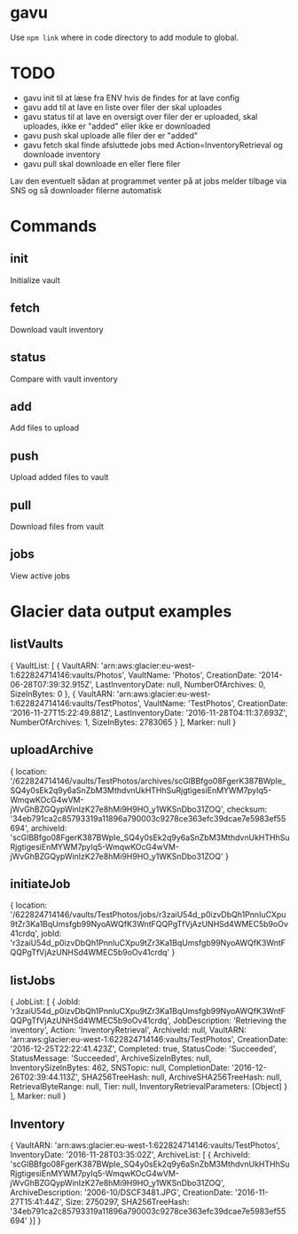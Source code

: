 # gavu

Use `npm link` where in code directory to add module to global.

# TODO

* gavu init til at læse fra ENV hvis de findes for at lave config
* gavu add til at lave en liste over filer der skal uploades
* gavu status til at lave en oversigt over filer der er uploaded, skal uploades, ikke er "added" eller ikke er downloaded
* gavu push skal uploade alle filer der er "added"
* gavu fetch skal finde afsluttede jobs med Action=InventoryRetrieval og downloade inventory
* gavu pull skal downloade en eller flere filer

Lav den eventuelt sådan at programmet venter på at jobs melder tilbage via SNS og så downloader filerne automatisk

# Commands

## init

Initialize vault


## fetch

Download vault inventory


## status

Compare with vault inventory


## add

Add files to upload


## push

Upload added files to vault


## pull

Download files from vault

## jobs

View active jobs

# Glacier data output examples

## listVaults

{
  VaultList: [
    {
      VaultARN: 'arn:aws:glacier:eu-west-1:622824714146:vaults/Photos',
      VaultName: 'Photos',
      CreationDate: '2014-06-28T07:39:32.915Z',
      LastInventoryDate: null,
      NumberOfArchives: 0,
      SizeInBytes: 0
    },
    {
      VaultARN: 'arn:aws:glacier:eu-west-1:622824714146:vaults/TestPhotos',
      VaultName: 'TestPhotos',
      CreationDate: '2016-11-27T15:22:49.881Z',
      LastInventoryDate: '2016-11-28T04:11:37.693Z',
      NumberOfArchives: 1,
      SizeInBytes: 2783065
    }
  ],
  Marker: null
}

## uploadArchive

{
  location: '/622824714146/vaults/TestPhotos/archives/scGlBBfgo08FgerK387BWpIe_SQ4y0sEk2q9y6aSnZbM3MthdvnUkHTHhSuRjgtigesiEnMYWM7pyIq5-WmqwKOcG4wVM-jWvGhBZGQypWinIzK27e8hMi9H9HO_y1WKSnDbo31ZOQ',
  checksum: '34eb791ca2c85793319a11896a790003c9278ce363efc39dcae7e5983ef55694',
  archiveId: 'scGlBBfgo08FgerK387BWpIe_SQ4y0sEk2q9y6aSnZbM3MthdvnUkHTHhSuRjgtigesiEnMYWM7pyIq5-WmqwKOcG4wVM-jWvGhBZGQypWinIzK27e8hMi9H9HO_y1WKSnDbo31ZOQ'
}


## initiateJob

{
  location: '/622824714146/vaults/TestPhotos/jobs/r3zaiU54d_p0izvDbQh1PnnIuCXpu9tZr3Ka1BqUmsfgb99NyoAWQfK3WntFQQPgTfVjAzUNHSd4WMEC5b9oOv41crdq',
  jobId: 'r3zaiU54d_p0izvDbQh1PnnIuCXpu9tZr3Ka1BqUmsfgb99NyoAWQfK3WntFQQPgTfVjAzUNHSd4WMEC5b9oOv41crdq'
}


## listJobs

{
  JobList: [
    {
      JobId: 'r3zaiU54d_p0izvDbQh1PnnIuCXpu9tZr3Ka1BqUmsfgb99NyoAWQfK3WntFQQPgTfVjAzUNHSd4WMEC5b9oOv41crdq',
      JobDescription: 'Retrieving the inventory',
      Action: 'InventoryRetrieval',
      ArchiveId: null,
      VaultARN: 'arn:aws:glacier:eu-west-1:622824714146:vaults/TestPhotos',
      CreationDate: '2016-12-25T22:22:41.423Z',
      Completed: true,
      StatusCode: 'Succeeded',
      StatusMessage: 'Succeeded',
      ArchiveSizeInBytes: null,
      InventorySizeInBytes: 462,
      SNSTopic: null,
      CompletionDate: '2016-12-26T02:39:44.113Z',
      SHA256TreeHash: null,
      ArchiveSHA256TreeHash: null,
      RetrievalByteRange: null,
      Tier: null,
      InventoryRetrievalParameters: [Object]
    }
  ],
  Marker: null
}


## Inventory

{
  VaultARN: 'arn:aws:glacier:eu-west-1:622824714146:vaults/TestPhotos',
  InventoryDate: '2016-11-28T03:35:02Z',
  ArchiveList: [
  {
    ArchiveId: 'scGlBBfgo08FgerK387BWpIe_SQ4y0sEk2q9y6aSnZbM3MthdvnUkHTHhSuRjgtigesiEnMYWM7pyIq5-WmqwKOcG4wVM-jWvGhBZGQypWinIzK27e8hMi9H9HO_y1WKSnDbo31ZOQ',
    ArchiveDescription: '2006-10/DSCF3481.JPG',
    CreationDate: '2016-11-27T15:41:44Z',
    Size: 2750297,
    SHA256TreeHash: '34eb791ca2c85793319a11896a790003c9278ce363efc39dcae7e5983ef55694'
  }]
}
